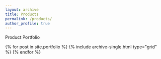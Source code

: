 ```yaml
---
layout: archive
title: Products
permalink: /products/
author_profile: true
---
```


Product Portfolio
<div class="grid__wrapper">
  {% for post in site.portfolio %}
    {% include archive-single.html type="grid" %}
  {% endfor %}
</div>

